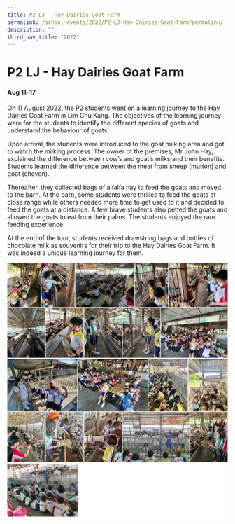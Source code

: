 ```yaml
---
title: P2 LJ – Hay Dairies Goat Farm
permalink: /school-events/2022/P2-LJ-Hay-Dairies-Goat-Farm/permalink/
description: ""
third_nav_title: "2022"
---
```

# P2 LJ - Hay Dairies Goat Farm

#### Aug 11–17

On 11 August 2022, the P2 students went on a learning journey to the Hay Dairies Goat Farm in Lim Chu Kang. The objectives of the learning journey were for the students to identify the different species of goats and understand the behaviour of goats. 

Upon arrival, the students were introduced to the goat milking area and got to watch the milking process. The owner of the premises, Mr John Hay, explained the difference between cow’s and goat’s milks and their benefits. Students learned the difference between the meat from sheep (mutton) and goat (chevon). 

Thereafter, they collected bags of alfalfa hay to feed the goats and moved to the barn. At the barn, some students were thrilled to feed the goats at close range while others needed more time to get used to it and decided to feed the goats at a distance. A few brave students also petted the goats and allowed the goats to eat from their palms. The students enjoyed the rare feeding experience. 

At the end of the tour, students received drawstring bags and bottles of chocolate milk as souvenirs for their trip to the Hay Dairies Goat Farm. It was indeed a unique learning journey for them.

![](/images/Hay.png)
![](/images/Hay2.png)
![](/images/Hay3.png)